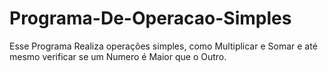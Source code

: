 # Programa-De-Operacao-Simples
Esse Programa Realiza operações simples, como Multiplicar e Somar e até mesmo verificar se um Numero é Maior que o Outro.
